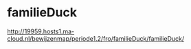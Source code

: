 # familieDuck
http://19959.hosts1.ma-cloud.nl/bewijzenmap/periode1.2/fro/familieDuck/familieDuck/
 
